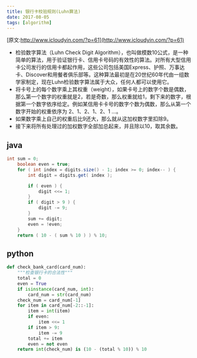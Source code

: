 ```yaml
---
title: 银行卡校验规则(Luhn算法)
date: 2017-08-05
tags: [algorithm]
---
```


[原文:http://www.icloudyin.com/?p=61](http://www.icloudyin.com/?p=61)

- 检验数字算法（Luhn Check Digit Algorithm），也叫做模数10公式，是一种简单的算法，用于验证银行卡、信用卡号码的有效性的算法。对所有大型信用卡公司发行的信用卡都起作用，这些公司包括美国Express、护照、万事达卡、Discover和用餐者俱乐部等。这种算法最初是在20世纪60年代由一组数学家制定，现在Luhn检验数字算法属于大众，任何人都可以使用它。
- 将卡号上的每个数字乘上其权重（weight），如果卡号上的数字个数是偶数，那么第一个数字的权重就是2，若是奇数，那么权重就给1，剩下来的数字，根据第一个数字依序给定。例如某信用卡卡号的数字个数为偶数，那么从第一个数字开始的权重依序为 2、1、2、1、2、1 …。
- 如果数字乘上自己的权重后比9还大，那么就从这加权数字里扣除9。
- 接下来将所有处理过的加权数字全部加总起来，并且除以10，取其余数。

## java
```java
int sum = 0;
	boolean even = true;
	for ( int index = digits.size() - 1; index >= 0; index-- ) {
		int digit = digits.get( index );

		if ( even ) {
			digit <<= 1;
		}
		if ( digit > 9 ) {
			digit -= 9;
		}
		sum += digit;
		even = !even;
	}
	return ( 10 - ( sum % 10 ) ) % 10;

```
## python
```python
def check_bank_card(card_num):
    """检查银行卡的合法性"""
    total = 0
    even = True
    if isinstance(card_num, int):
        card_num = str(card_num)
    check_num = card_num[-1]
    for item in card_num[-2::-1]:
        item = int(item)
        if even:
            item <<= 1
        if item > 9:
            item -= 9
        total += item
        even = not even
    return int(check_num) is (10 - (total % 10)) % 10

```


